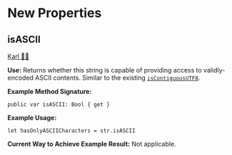 # New Properties

## isASCII
[Karl 👑🦆](https://forums.swift.org/t/additional-string-processing-apis/36255/3)

**Use:** Returns whether this string is capable of providing access to validly-encoded ASCII contents. Similar to the existing [`isContiguousUTF8`](https://developer.apple.com/documentation/swift/string/3201133-iscontiguousutf8).

**Example Method Signature:**
```
public var isASCII: Bool { get }
```

**Example Usage:**
```
let hasOnlyASCIICharacters = str.isASCII
```

**Current Way to Achieve Example Result:**
Not applicable.
